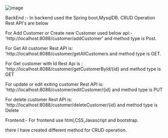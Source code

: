![image](https://github.com/Gajusawale/CustomerInfo_frontend_backend/assets/95343807/8af42f36-4e41-4de2-bcb9-3cadb4414506)


BackEnd :- 
In backend used the Spring boot,MysqlDB.
CRUD Operation Rest API's are below

For Add Customer or Create new Customer used below api:-
'http://localhost:8088/customer/addCustomer' and method type is Post.

For Get All customer Rest API is:
'http://localhost:8088/customer/getAllCustomers and method type is GET.

For Get customer with Id Rest Api is :
'http://localhost:8088/customer/getCustomerById/{id} and method type is GET

For update or edit exiting customer Rest API is:
'http://localhost:8088/customer/editCustomer/{id} and method type is PUT

For delete customer Rest API is:
'http://localhost:8088/customer/deleteCustomer/{id} and method type is Delete


Frontend:-
For frontend use html,CSS,Javascript and bootstrap.

there I have created different method for CRUD operation.



